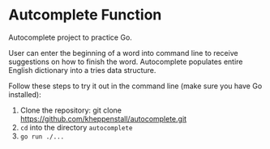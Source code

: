 # Autcomplete Function
Autocomplete project to practice Go.

User can enter the beginning of a word into command line to receive suggestions on how to finish the word. Autocomplete populates entire English dictionary into a tries data structure. 

Follow these steps to try it out in the command line (make sure you have Go installed):

1. Clone the repository: git clone https://github.com/kheppenstall/autocomplete.git
1. `cd` into the directory `autocomplete`
1. `go run ./...`
